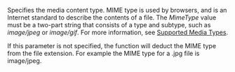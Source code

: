 Specifies the media content type. MIME type is used by browsers, and is an Internet standard to describe the contents of a file. The *MimeType* value must be a two-part string that consists of a type and subtype, such as *image/jpeg* or *image/gif*. For more information, see [Supported Media Types](../devenv-working-with-media-on-records.md#SupportedMediaTypes). 

If this parameter is not specified, the function will deduct the MIME type from the file extension. For example the MIME type for a .jpg file is image/jpeg.
